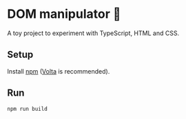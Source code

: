 # DOM manipulator 🧪

A toy project to experiment with TypeScript, HTML and CSS.

## Setup

Install [npm](https://docs.npmjs.com/cli/) ([Volta](https://volta.sh) is recommended).

## Run

    npm run build
